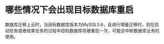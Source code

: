 # 哪些情况下会出现目标数据库重启<a name="drs_12_0002"></a>

数据库迁移上云时，当目标数据库版本为MySQL5.6，且进行增量迁移时，则在启动任务或者结束任务的过程中目标数据库将被重启一次，可能会中断数据库业务的使用。

